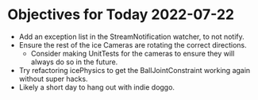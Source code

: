 # Objectives for Today 2022-07-22

- Add an exception list in the StreamNotification watcher, to not notify.
- Ensure the rest of the ice Cameras are rotating the correct directions.
  - Consider making UnitTests for the cameras to ensure they will always do so in the future.
- Try refactoring icePhysics to get the BallJointConstraint working again without super hacks.
- Likely a short day to hang out with indie doggo.
